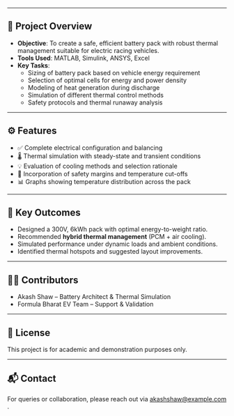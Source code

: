 
---

## 🧪 Project Overview

- **Objective**: To create a safe, efficient battery pack with robust thermal management suitable for electric racing vehicles.
- **Tools Used**: MATLAB, Simulink, ANSYS, Excel
- **Key Tasks**:
  - Sizing of battery pack based on vehicle energy requirement
  - Selection of optimal cells for energy and power density
  - Modeling of heat generation during discharge
  - Simulation of different thermal control methods
  - Safety protocols and thermal runaway analysis

---

## ⚙️ Features

- ✅ Complete electrical configuration and balancing
- 🌡️ Thermal simulation with steady-state and transient conditions
- 💡 Evaluation of cooling methods and selection rationale
- 🔐 Incorporation of safety margins and temperature cut-offs
- 📊 Graphs showing temperature distribution across the pack

---

## 📌 Key Outcomes

- Designed a 300V, 6kWh pack with optimal energy-to-weight ratio.
- Recommended **hybrid thermal management** (PCM + air cooling).
- Simulated performance under dynamic loads and ambient conditions.
- Identified thermal hotspots and suggested layout improvements.

---

## 👨‍💻 Contributors

- Akash Shaw – Battery Architect & Thermal Simulation
- Formula Bharat EV Team – Support & Validation

---

## 📄 License

This project is for academic and demonstration purposes only.

---

## 📬 Contact

For queries or collaboration, please reach out via [akashshaw@example.com](mailto:akashkrshaw15@gmail.com) .

